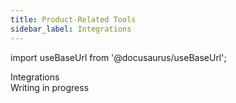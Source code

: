 ```yaml
---
title: Product-Related Tools
sidebar_label: Integrations
---
```


import useBaseUrl from '@docusaurus/useBaseUrl'; 

<span className="hero__title">Integrations</span>
<br/>
<span className="hero__subtitle">Writing in progress</span>